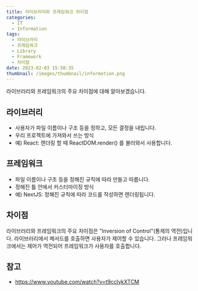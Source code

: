 ```yaml
---
title: 라이브러리와 프레임워크 차이점
categories:
  - IT
  - Information
tags:
  - 라이브러리
  - 프레임워크
  - Library
  - Framework
  - 차이점
date: 2023-02-03 15:50:35
thumbnail: /images/thumbnail/information.png
---
```


라이브러리와 프레임워크의 주요 차이점에 대해 알아보겠습니다.

## 라이브러리

- 사용자가 파일 이름이나 구조 등을 정하고, 모든 결정을 내립니다.
- 우리 프로젝트에 가져와서 쓰는 방식
- 예) React: 렌더링 할 때 ReactDOM.render() 를 불러와서 사용합니다.

## 프레임워크

- 파일 이름이나 구조 등을 정해진 규칙에 따라 만들고 따릅니다.
- 정해진 틀 안에서 커스터마이징 방식
- 예) NextJS: 정해진 규칙에 따라 코드를 작성하면 렌더링됩니다.

## 차이점

라이브러리와 프레임워크의 주요 차이점은 "Inversion of Control"(통제의 역전)입니다.
라이브러리에서 메서드를 호출하면 사용자가 제어할 수 있습니다.
그러나 프레임워크에서는 제어가 역전되어 프레임워크가 사용자를 호출합니다.

## 참고

- https://www.youtube.com/watch?v=t9ccIykXTCM
